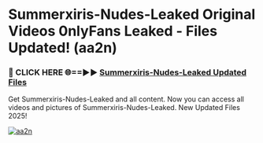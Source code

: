 # Summerxiris-Nudes-Leaked Original Videos 0nlyFans Leaked - Files Updated! (aa2n)

<h3>🔴 CLICK HERE 🌐==►► <a href="https://tinyurl.com/4mcuefdz" rel="nofollow">Summerxiris-Nudes-Leaked Updated Files</a></h3>

Get Summerxiris-Nudes-Leaked and all content. Now you can access all videos and pictures of Summerxiris-Nudes-Leaked. New Updated Files 2025!

[![aa2n](https://i.imgur.com/StAQSOY.gif)](https://tinyurl.com/4mcuefdz)
